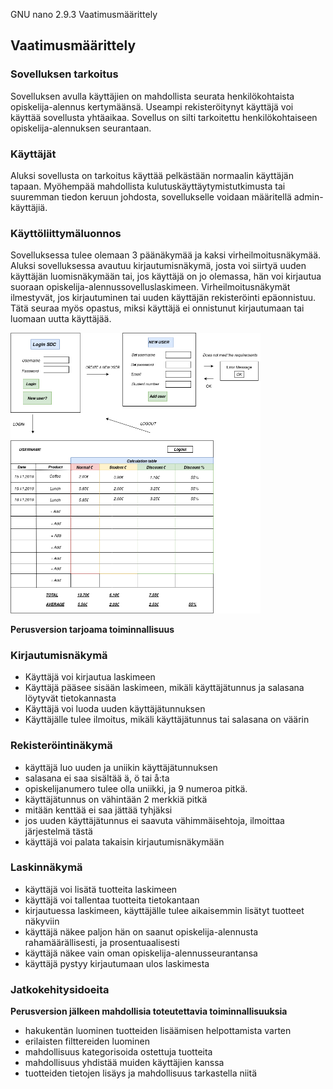   GNU nano 2.9.3                                                                                   Vaatimusmäärittely                                                                                              

## Vaatimusmäärittely

### Sovelluksen tarkoitus

Sovelluksen avulla käyttäjien on mahdollista seurata henkilökohtaista opiskelija-alennus kertymäänsä. Useampi rekisteröitynyt käyttäjä voi käyttää sovellusta yhtäaikaa. Sovellus on silti tarkoitettu henkilökohtaiseen opiskelija-alennuksen seurantaan. 

### Käyttäjät

Aluksi sovellusta on tarkoitus käyttää pelkästään normaalin käyttäjän tapaan. Myöhempää mahdollista kulutuskäyttäytymistutkimusta tai suuremman tiedon keruun johdosta, sovellukselle voidaan määritellä admin-käyttäjiä. 

### Käyttöliittymäluonnos

Sovelluksessa tulee olemaan 3 päänäkymää ja kaksi virheilmoitusnäkymää. Aluksi sovelluksessa avautuu kirjautumisnäkymä, josta voi siirtyä uuden käyttäjän luomisnäkymään tai, jos käyttäjä on jo olemassa, hän voi kirjautua suoraan opiskelija-alennussovelluslaskimeen. Virheilmoitusnäkymät ilmestyvät, jos kirjautuminen tai uuden käyttäjän rekisteröinti epäonnistuu. Tätä seuraa myös opastus, miksi käyttäjä ei onnistunut kirjautumaan tai luomaan uutta käyttäjää. 

<img src="https://github.com/StrappedGlint13/ot-harjoitustyo/blob/master/Dokumentaatio/kuvat/Vaatimusm%C3%A4%C3%A4rittely.png" width="400">

**Perusversion tarjoama toiminnallisuus**

### Kirjautumisnäkymä

- Käyttäjä voi kirjautua laskimeen 
- Käyttäjä pääsee sisään laskimeen, mikäli käyttäjätunnus ja salasana löytyvät tietokannasta 
- Käyttäjä voi luoda uuden käyttäjätunnuksen 
- Käyttäjälle tulee ilmoitus, mikäli käyttäjätunnus tai salasana on väärin 

### Rekisteröintinäkymä
  - käyttäjä luo uuden ja uniikin käyttäjätunnuksen
  - salasana ei saa sisältää ä, ö tai å:ta
  - opiskelijanumero tulee olla uniikki, ja 9 numeroa pitkä. 
  - käyttäjätunnus on vähintään 2 merkkiä pitkä 
  - mitään kenttää ei saa jättää tyhjäksi  
  - jos uuden käyttäjätunnus ei saavuta vähimmäisehtoja, ilmoittaa järjestelmä tästä 
  - käyttäjä voi palata takaisin kirjautumisnäkymään 

###  Laskinnäkymä
  - käyttäjä voi lisätä tuotteita laskimeen
  - käyttäjä voi tallentaa tuotteita tietokantaan 
  - kirjautuessa laskimeen, käyttäjälle tulee aikaisemmin lisätyt tuotteet näkyviin
  - käyttäjä näkee paljon hän on saanut opiskelija-alennusta rahamäärällisesti, ja prosentuaalisesti
  - käyttäjä näkee vain oman opiskelija-alennusseurantansa
  - käyttäjä pystyy kirjautumaan ulos laskimesta 
  
###  Jatkokehitysidoeita
  
**Perusversion jälkeen mahdollisia toteutettavia toiminnallisuuksia**
  - hakukentän luominen tuotteiden lisäämisen helpottamista varten 
  - erilaisten filttereiden luominen
  - mahdollisuus kategorisoida ostettuja tuotteita
  - mahdollisuus yhdistää muiden käyttäjien kanssa 
  - tuotteiden tietojen lisäys ja mahdollisuus tarkastella niitä

  




